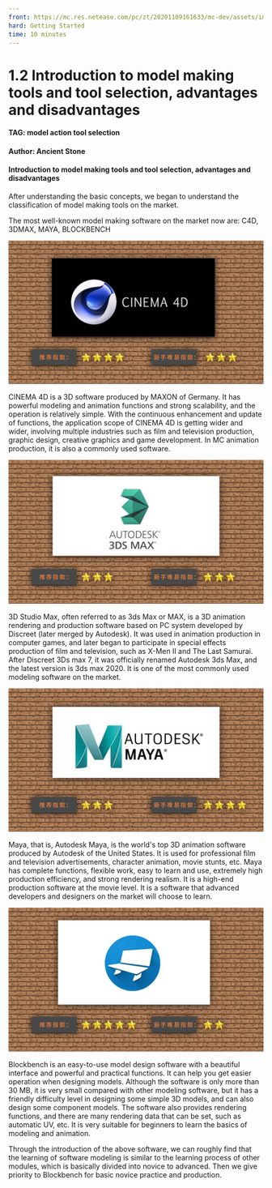 ```yaml
--- 
front: https://mc.res.netease.com/pc/zt/20201109161633/mc-dev/assets/img/2_4.e07554ef.png 
hard: Getting Started 
time: 10 minutes 
--- 
```

# 1.2 Introduction to model making tools and tool selection, advantages and disadvantages 
#### TAG: model action tool selection 
#### Author: Ancient Stone 
#### Introduction to model making tools and tool selection, advantages and disadvantages 

After understanding the basic concepts, we began to understand the classification of model making tools on the market. 

The most well-known model making software on the market now are: C4D, 3DMAX, MAYA, BLOCKBENCH 

![](./images/2_1.png) 

CINEMA 4D is a 3D software produced by MAXON of Germany. It has powerful modeling and animation functions and strong scalability, and the operation is relatively simple. With the continuous enhancement and update of functions, the application scope of CINEMA 4D is getting wider and wider, involving multiple industries such as film and television production, graphic design, creative graphics and game development. In MC animation production, it is also a commonly used software. 

![](./images/2_2.png) 

3D Studio Max, often referred to as 3ds Max or MAX, is a 3D animation rendering and production software based on PC system developed by Discreet (later merged by Autodesk). It was used in animation production in computer games, and later began to participate in special effects production of film and television, such as X-Men II and The Last Samurai. After Discreet 3Ds max 7, it was officially renamed Autodesk 3ds Max, and the latest version is 3ds max 2020. It is one of the most commonly used modeling software on the market. 

![](./images/2_3.png) 

Maya, that is, Autodesk Maya, is the world's top 3D animation software produced by Autodesk of the United States. It is used for professional film and television advertisements, character animation, movie stunts, etc. Maya has complete functions, flexible work, easy to learn and use, extremely high production efficiency, and strong rendering realism. It is a high-end production software at the movie level. It is a software that advanced developers and designers on the market will choose to learn. 

![](./images/2_4.png) 




Blockbench is an easy-to-use model design software with a beautiful interface and powerful and practical functions. It can help you get easier operation when designing models. Although the software is only more than 30 MB, it is very small compared with other modeling software, but it has a friendly difficulty level in designing some simple 3D models, and can also design some component models. The software also provides rendering functions, and there are many rendering data that can be set, such as automatic UV, etc. It is very suitable for beginners to learn the basics of modeling and animation. 



Through the introduction of the above software, we can roughly find that the learning of software modeling is similar to the learning process of other modules, which is basically divided into novice to advanced. Then we give priority to Blockbench for basic novice practice and production.